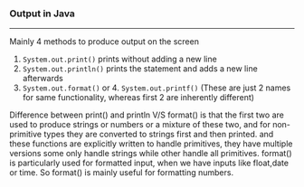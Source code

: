 ### **Output in Java**
---

Mainly 4 methods to produce output on the screen
1. `System.out.print()`  prints without adding a new line
2. `System.out.println()` prints the statement and adds a new line afterwards
3. `System.out.format()` or 4. `System.out.printf()` (These are just 2 names for same functionality, whereas first 2 are inherently different)

Difference between print() and println V/S  format() is that the first two are used to produce strings or numbers or a mixture of these two, and for non-primitive types they are converted to strings first and then printed. and these functions are explicitly written to handle primitives, they have multiple versions some only handle strings while other handle all primitives. format() is particularly used for formatted input, when we have inputs like float,date or time. So format() is mainly useful for formatting numbers.